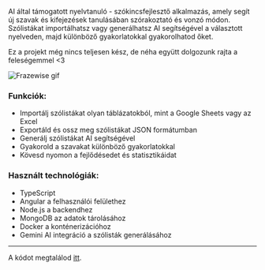 AI által támogatott nyelvtanuló - szókincsfejlesztő alkalmazás, amely segít új szavak és kifejezések tanulásában szórakoztató és vonzó módon. Szólistákat importálhatsz vagy generálhatsz AI segítségével a választott nyelveden, majd különböző gyakorlatokkal gyakorolhatod őket.

Ez a projekt még nincs teljesen kész, de néha együtt dolgozunk rajta a feleségemmel <3

![Frazewise gif](https://stuff.p-kin.com/screentogif/frazewise.gif)

### Funkciók:

* Importálj szólistákat olyan táblázatokból, mint a Google Sheets vagy az Excel
* Exportáld és ossz meg szólistákat JSON formátumban
* Generálj szólistákat AI segítségével
* Gyakorold a szavakat különböző gyakorlatokkal
* Kövesd nyomon a fejlődésedet és statisztikáidat

### Használt technológiák:

* TypeScript
* Angular a felhasználói felülethez
* Node.js a backendhez
* MongoDB az adatok tárolásához
* Docker a konténerizációhoz
* Gemini AI integráció a szólisták generálásához

---
A kódot megtalálod [itt](https://github.com/KinPeter/frazewise).